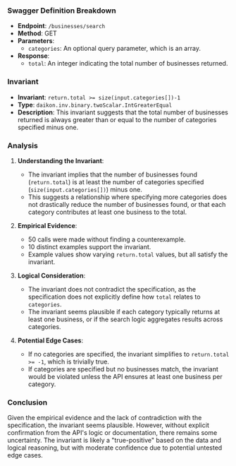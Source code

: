 ### Swagger Definition Breakdown
- **Endpoint**: `/businesses/search`
- **Method**: GET
- **Parameters**:
  - `categories`: An optional query parameter, which is an array.
- **Response**:
  - `total`: An integer indicating the total number of businesses returned.

### Invariant
- **Invariant**: `return.total >= size(input.categories[])-1`
- **Type**: `daikon.inv.binary.twoScalar.IntGreaterEqual`
- **Description**: This invariant suggests that the total number of businesses returned is always greater than or equal to the number of categories specified minus one.

### Analysis
1. **Understanding the Invariant**:
   - The invariant implies that the number of businesses found (`return.total`) is at least the number of categories specified (`size(input.categories[])`) minus one.
   - This suggests a relationship where specifying more categories does not drastically reduce the number of businesses found, or that each category contributes at least one business to the total.

2. **Empirical Evidence**:
   - 50 calls were made without finding a counterexample.
   - 10 distinct examples support the invariant.
   - Example values show varying `return.total` values, but all satisfy the invariant.

3. **Logical Consideration**:
   - The invariant does not contradict the specification, as the specification does not explicitly define how `total` relates to `categories`.
   - The invariant seems plausible if each category typically returns at least one business, or if the search logic aggregates results across categories.

4. **Potential Edge Cases**:
   - If no categories are specified, the invariant simplifies to `return.total >= -1`, which is trivially true.
   - If categories are specified but no businesses match, the invariant would be violated unless the API ensures at least one business per category.

### Conclusion
Given the empirical evidence and the lack of contradiction with the specification, the invariant seems plausible. However, without explicit confirmation from the API's logic or documentation, there remains some uncertainty. The invariant is likely a "true-positive" based on the data and logical reasoning, but with moderate confidence due to potential untested edge cases.
